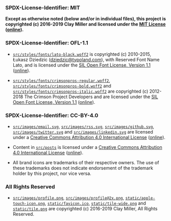 ### SPDX-License-Identifier: MIT

**Except as otherwise noted (below and/or in individual files), this project is copyrighted (c) 2016-2019 Clay Miller and licensed under the [MIT License](LICENSE-MIT) ([online](https://opensource.org/licenses/MIT)).**

### SPDX-License-Identifier: OFL-1.1

- [`src/styles/fonts/lato-black.woff2`](src/styles/fonts/lato-black.woff2) is copyrighted (c) 2010-2015, Łukasz Dziedzic (dziedzic@typoland.com), with Reserved Font Name Lato, and is licensed under the [SIL Open Font License, Version 1.1](LICENSE-OFL-1.1) ([online](https://scripts.sil.org/OFL)).

- [`src/styles/fonts/crimsonpros-regular.woff2`](src/styles/fonts/crimsonpros-regular.woff2), [`src/styles/fonts/crimsonpros-bold.woff2`](src/styles/fonts/crimsonpros-bold.woff2) and [`src/styles/fonts/crimsonpros-italic.woff2`](src/styles/fonts/crimsonpros-italic.woff2) are copyrighted (c) 2012-2018 The Crimson Project Developers and are licensed under the [SIL Open Font License, Version 1.1](LICENSE-OFL-1.1) ([online](https://scripts.sil.org/OFL)).

### SPDX-License-Identifier: CC-BY-4.0

- [`src/images/email.svg`](src/images/email.svg), [`src/images/rss.svg`](src/images/rss.svg), [`src/images/github.svg`](src/images/github.svg), [`src/images/twitter.svg`](src/images/twitter.svg) and [`src/images/linkedin.svg`](src/images/linkedin.svg) are licensed under a [Creative Commons Attribution 4.0 International License](LICENSE-CC-BY-4.0) ([online](https://creativecommons.org/licenses/by/4.0/legalcode)).

- Content in [`src/posts`](src/posts) is licensed under a [Creative Commons Attribution 4.0 International License](LICENSE-CC-BY-4.0) ([online](https://creativecommons.org/licenses/by/4.0/legalcode)).

- All brand icons are trademarks of their respective owners. The use of these trademarks does not indicate endorsement of the trademark holder by this project, nor vice versa.

### All Rights Reserved

- [`src/images/profile.png`](src/images/profile.png), [`src/images/profile@2x.png`](src/images/profile@2x.png), [`static/apple-touch-icon.png`](static/apple-touch-icon.png), [`static/favicon.ico`](static/favicon.ico), [`static/tile-wide.png`](static/tile-wide.png) and [`static/tile.png`](static/tile.png) are copyrighted (c) 2016-2019 Clay Miller, All Rights Reserved.
